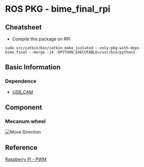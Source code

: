 # ROS PKG - bime_final_rpi
## Cheatsheet
* Compile this package on RPi
```
sudo src/catkin/bin/catkin_make_isolated --only-pkg-with-deps bime_final --merge -j4 -DPYTHON_EXECUTABLE=/usr/bin/python3
```

## Basic Information
### Dependence
* [USB_CAM](https://index.ros.org/p/usb_cam/github-ros-drivers-usb_cam/)

## Component
### Mecanum wheel
![Move Direction](https://user-images.githubusercontent.com/11520473/205495126-5cff45d6-f18e-455f-a3ef-0987e93e8ad0.png)

## Reference
[Raspberry Pi - PWM](https://sourceforge.net/p/raspberry-gpio-python/wiki/PWM/)


